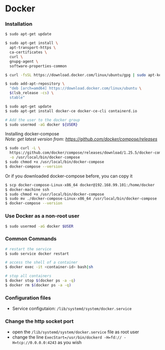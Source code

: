 # Docker

### Installation
```sh
$ sudo apt-get update

$ sudo apt-get install \
  apt-transport-https \
  ca-certificates \
  curl \
  gnupg-agent \
  software-properties-common

$ curl -fsSL https://download.docker.com/linux/ubuntu/gpg | sudo apt-key add -

$ sudo add-apt-repository \
  "deb [arch=amd64] https://download.docker.com/linux/ubuntu \
  $(lsb_release -cs) \
  stable"

$ sudo apt-get update
$ sudo apt-get install docker-ce docker-ce-cli containerd.io

# Add the user to the docker group
$ sudo usermod -aG docker ${USER}
```
Installing docker-compose\
*Note: get latest version from: https://github.com/docker/compose/releases*
```sh
$ sudo curl -L \
  https://github.com/docker/compose/releases/download/1.25.5/docker-compose-`uname -s`-`uname -m` \
  -o /usr/local/bin/docker-compose
$ sudo chmod +x /usr/local/bin/docker-compose
$ docker-compose --version
```

Or if you downloaded docker-compose before, you can copy it
```sh
$ scp docker-compose-Linux-x86_64 docker@192.168.99.101:/home/docker
$ docker-machine ssh
$ sudo chmod +x /usr/local/bin/docker-compose
$ sudo mv ./docker-compose-Linux-x86_64 /usr/local/bin/docker-compose
$ docker-compose --version
```

### Use Docker as a non-root user
```sh
$ sudo usermod -aG docker $USER
```

### Common Commands
```sh
# restart the service
$ sudo service docker restart

# access the shell of a container
$ docker exec -it <container-id> bash|sh

# stop all containers
$ docker stop $(docker ps -a -q)
$ docker rm $(docker ps -a -q)
```


### Configuration files
* Service configutaion: `/lib/systemd/system/docker.service`


### Change the http socket port
* open the `/lib/systemd/system/docker.service` file as root user
* change the line `ExecStart=/usr/bin/dockerd -H=fd:// -H=tcp://0.0.0.0:4243` as you wish

